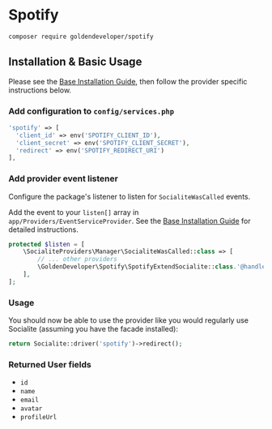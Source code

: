 # Spotify

```bash
composer require goldendeveloper/spotify
```

## Installation & Basic Usage

Please see the [Base Installation Guide](https://socialiteproviders.com/usage/), then follow the provider specific instructions below.

### Add configuration to `config/services.php`

```php
'spotify' => [    
  'client_id' => env('SPOTIFY_CLIENT_ID'),  
  'client_secret' => env('SPOTIFY_CLIENT_SECRET'),  
  'redirect' => env('SPOTIFY_REDIRECT_URI') 
],
```

### Add provider event listener

Configure the package's listener to listen for `SocialiteWasCalled` events.

Add the event to your `listen[]` array in `app/Providers/EventServiceProvider`. See the [Base Installation Guide](https://socialiteproviders.com/usage/) for detailed instructions.

```php
protected $listen = [
    \SocialiteProviders\Manager\SocialiteWasCalled::class => [
        // ... other providers
        \GoldenDeveloper\Spotify\SpotifyExtendSocialite::class.'@handle',
    ],
];
```

### Usage

You should now be able to use the provider like you would regularly use Socialite (assuming you have the facade installed):

```php
return Socialite::driver('spotify')->redirect();
```

### Returned User fields

- ``id``
- ``name``
- ``email``
- ``avatar``
- ``profileUrl``
